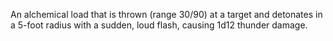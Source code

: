 An alchemical load that is thrown (range 30/90) at a target and detonates in a 5-foot radius with a sudden, loud flash, causing 1d12 thunder damage.
